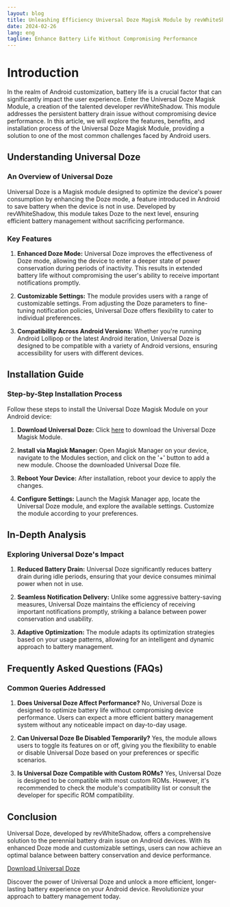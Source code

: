 ```yaml
---
layout: blog
title: Unleashing Efficiency Universal Doze Magisk Module by revWhiteShadow
date: 2024-02-26
lang: eng
tagline: Enhance Battery Life Without Compromising Performance
---
```


<script async src="https://pagead2.googlesyndication.com/pagead/js/adsbygoogle.js?client=ca-pub-8370893026371321"
     crossorigin="anonymous"></script>
<!-- Display 3 -->
<ins class="adsbygoogle"
     style="display:block"
     data-ad-client="ca-pub-8370893026371321"
     data-ad-slot="4101050007"
     data-ad-format="auto"
     data-full-width-responsive="true"></ins>
<script>
     (adsbygoogle = window.adsbygoogle || []).push({});
</script>

# Introduction

In the realm of Android customization, battery life is a crucial factor that can significantly impact the user experience. Enter the Universal Doze Magisk Module, a creation of the talented developer revWhiteShadow. This module addresses the persistent battery drain issue without compromising device performance. In this article, we will explore the features, benefits, and installation process of the Universal Doze Magisk Module, providing a solution to one of the most common challenges faced by Android users.

## Understanding Universal Doze

### An Overview of Universal Doze

Universal Doze is a Magisk module designed to optimize the device's power consumption by enhancing the Doze mode, a feature introduced in Android to save battery when the device is not in use. Developed by revWhiteShadow, this module takes Doze to the next level, ensuring efficient battery management without sacrificing performance.

### Key Features

1. **Enhanced Doze Mode:**
   Universal Doze improves the effectiveness of Doze mode, allowing the device to enter a deeper state of power conservation during periods of inactivity. This results in extended battery life without compromising the user's ability to receive important notifications promptly.

2. **Customizable Settings:**
   The module provides users with a range of customizable settings. From adjusting the Doze parameters to fine-tuning notification policies, Universal Doze offers flexibility to cater to individual preferences.

3. **Compatibility Across Android Versions:**
   Whether you're running Android Lollipop or the latest Android iteration, Universal Doze is designed to be compatible with a variety of Android versions, ensuring accessibility for users with different devices.

## Installation Guide

### Step-by-Step Installation Process

Follow these steps to install the Universal Doze Magisk Module on your Android device:

1. **Download Universal Doze:**
   Click [here](https://www.magiskflash.com/#?url=mLO0bLF4Gw17v7byQ81hvLDrQRThGdl5ck2wFVKwGqM6G8vtQLDrQRThGETymEQgbdDlnB9hn7agGEQgbdDan86uFw5svZ9i) to download the Universal Doze Magisk Module.

2. **Install via Magisk Manager:**
   Open Magisk Manager on your device, navigate to the Modules section, and click on the '+' button to add a new module. Choose the downloaded Universal Doze file.

3. **Reboot Your Device:**
   After installation, reboot your device to apply the changes.

4. **Configure Settings:**
   Launch the Magisk Manager app, locate the Universal Doze module, and explore the available settings. Customize the module according to your preferences.

## In-Depth Analysis

### Exploring Universal Doze's Impact

1. **Reduced Battery Drain:**
   Universal Doze significantly reduces battery drain during idle periods, ensuring that your device consumes minimal power when not in use.

2. **Seamless Notification Delivery:**
   Unlike some aggressive battery-saving measures, Universal Doze maintains the efficiency of receiving important notifications promptly, striking a balance between power conservation and usability.

3. **Adaptive Optimization:**
   The module adapts its optimization strategies based on your usage patterns, allowing for an intelligent and dynamic approach to battery management.

## Frequently Asked Questions (FAQs)

### Common Queries Addressed

1. **Does Universal Doze Affect Performance?**
   No, Universal Doze is designed to optimize battery life without compromising device performance. Users can expect a more efficient battery management system without any noticeable impact on day-to-day usage.

2. **Can Universal Doze Be Disabled Temporarily?**
   Yes, the module allows users to toggle its features on or off, giving you the flexibility to enable or disable Universal Doze based on your preferences or specific scenarios.

3. **Is Universal Doze Compatible with Custom ROMs?**
   Yes, Universal Doze is designed to be compatible with most custom ROMs. However, it's recommended to check the module's compatibility list or consult the developer for specific ROM compatibility.

## Conclusion

Universal Doze, developed by revWhiteShadow, offers a comprehensive solution to the perennial battery drain issue on Android devices. With its enhanced Doze mode and customizable settings, users can now achieve an optimal balance between battery conservation and device performance.

[Download Universal Doze](https://www.magiskflash.com/#?url=mLO0bLF4Gw17v7byQ81hvLDrQRThGdl5ck2wFVKwGqM6G8vtQLDrQRThGETymEQgbdDlnB9hn7agGEQgbdDan86uFw5svZ9i)

Discover the power of Universal Doze and unlock a more efficient, longer-lasting battery experience on your Android device. Revolutionize your approach to battery management today.



